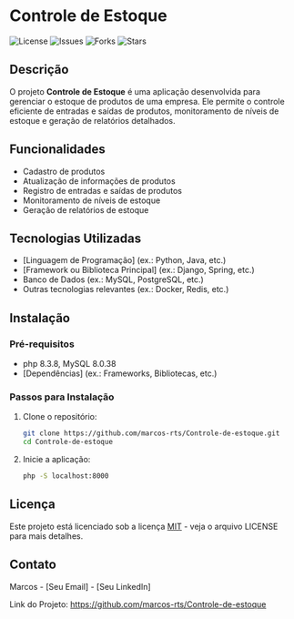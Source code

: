 
# Controle de Estoque

![License](https://img.shields.io/github/license/marcos-rts/Controle-de-estoque)
![Issues](https://img.shields.io/github/issues/marcos-rts/Controle-de-estoque)
![Forks](https://img.shields.io/github/forks/marcos-rts/Controle-de-estoque)
![Stars](https://img.shields.io/github/stars/marcos-rts/Controle-de-estoque)

## Descrição

O projeto **Controle de Estoque** é uma aplicação desenvolvida para gerenciar o estoque de produtos de uma empresa. Ele permite o controle eficiente de entradas e saídas de produtos, monitoramento de níveis de estoque e geração de relatórios detalhados.




## Funcionalidades

- Cadastro de produtos
- Atualização de informações de produtos
- Registro de entradas e saídas de produtos
- Monitoramento de níveis de estoque
- Geração de relatórios de estoque


## Tecnologias Utilizadas

- [Linguagem de Programação] (ex.: Python, Java, etc.)
- [Framework ou Biblioteca Principal] (ex.: Django, Spring, etc.)
- Banco de Dados (ex.: MySQL, PostgreSQL, etc.)
- Outras tecnologias relevantes (ex.: Docker, Redis, etc.)


## Instalação

### Pré-requisitos

- php 8.3.8, MySQL 8.0.38
- [Dependências] (ex.: Frameworks, Bibliotecas, etc.)

### Passos para Instalação

1. Clone o repositório:

    ```bash
    git clone https://github.com/marcos-rts/Controle-de-estoque.git
    cd Controle-de-estoque
    ```
<!-- 2. Instale as dependências:

    ```bash
    [Comando para instalação de dependências] (ex.: pip install -r requirements.txt, mvn install, etc.)
    ```

3. Configure o banco de dados:
    
    ```bash
    [Comandos para configuração do banco de dados]
    ``` -->

2. Inicie a aplicação:

    ```bash
    php -S localhost:8000
    ```

<!-- 
## Contribuindo

Contribuições são sempre bem-vindas!

Veja `contribuindo.md` para saber como começar.

Por favor, siga o `código de conduta` desse projeto. -->


## Licença

Este projeto está licenciado sob a licença [MIT](https://choosealicense.com/licenses/mit/) - veja o arquivo LICENSE para mais detalhes.





## Contato

Marcos - [Seu Email] - [Seu LinkedIn]

Link do Projeto: https://github.com/marcos-rts/Controle-de-estoque